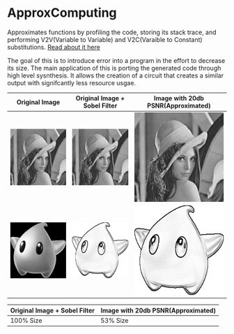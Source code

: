 # ApproxComputing
Approximates functions by profiling the code, storing its stack trace, and performing V2V(Variable to Variable) and V2C(Varaible to Constant) substitutions. [Read about it here](https://dl.acm.org/doi/10.1145/3453688.3461498)

The goal of this is to introduce error into a program in the effort to decrease its size. The main application of this is porting the generated code through high level sysnthesis. It allows the creation of a circuit that creates a similar output with signifcantly less resource usgae. 


| Original Image  | Original Image + Sobel Filter  | Image with 20db PSNR(Approximated) |
|--------|--------|--------|
| ![alt text](https://github.com/nurpy/ApproxComputing/blob/main/lena.bmp) | ![alt text](https://github.com/nurpy/ApproxComputing/blob/main/lena.bmp) |![alt text](https://github.com/nurpy/ApproxComputing/blob/main/lena.bmp) |
| ![alt text](https://github.com/nurpy/ApproxComputing/blob/main/luna.bmp) | ![alt text](https://github.com/nurpy/ApproxComputing/blob/main/TemporaryOutput.bmp) |![alt text](https://github.com/nurpy/ApproxComputing/blob/main/outluna.bmp)|

| Original Image + Sobel Filter  | Image with 20db PSNR(Approximated) |
|--------|--------|
| 100% Size | 53% Size|
